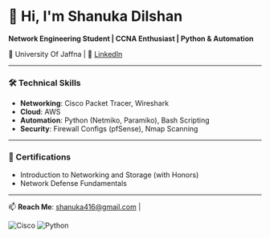 # 👋 Hi, I'm Shanuka Dilshan  
**Network Engineering Student | CCNA Enthusiast | Python & Automation**  

📍 University Of Jaffna | 🔗 [LinkedIn]([https://linkedin.com/in/yourprofile](https://www.linkedin.com/in/shanuka-dilshan-78b189363/))  

---

### 🛠️ Technical Skills  
- **Networking**: Cisco Packet Tracer, Wireshark
- **Cloud**: AWS
- **Automation**: Python (Netmiko, Paramiko), Bash Scripting  
- **Security**: Firewall Configs (pfSense), Nmap Scanning  

---

### 📜 Certifications  
- Introduction to Networking and Storage (with Honors)
- Network Defense Fundamentals

---

📫 **Reach Me**: shanuka416@gmail.com | 

![Cisco](https://img.shields.io/badge/Cisco-CCNA-blue) 
![Python](https://img.shields.io/badge/Python-Automation-green)  


